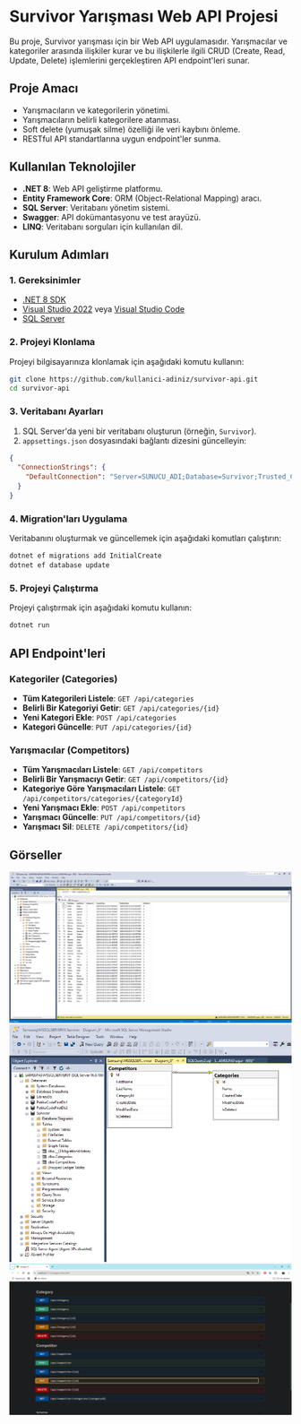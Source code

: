 # Survivor Yarışması Web API Projesi

Bu proje, Survivor yarışması için bir Web API uygulamasıdır. Yarışmacılar ve kategoriler arasında ilişkiler kurar ve bu ilişkilerle ilgili CRUD (Create, Read, Update, Delete) işlemlerini gerçekleştiren API endpoint'leri sunar.

## Proje Amacı

- Yarışmacıların ve kategorilerin yönetimi.
- Yarışmacıların belirli kategorilere atanması.
- Soft delete (yumuşak silme) özelliği ile veri kaybını önleme.
- RESTful API standartlarına uygun endpoint'ler sunma.

## Kullanılan Teknolojiler

- **.NET 8**: Web API geliştirme platformu.
- **Entity Framework Core**: ORM (Object-Relational Mapping) aracı.
- **SQL Server**: Veritabanı yönetim sistemi.
- **Swagger**: API dokümantasyonu ve test arayüzü.
- **LINQ**: Veritabanı sorguları için kullanılan dil.

## Kurulum Adımları

### 1. Gereksinimler

- [.NET 8 SDK](https://dotnet.microsoft.com/download/dotnet/8.0)
- [Visual Studio 2022](https://visualstudio.microsoft.com/) veya [Visual Studio Code](https://code.visualstudio.com/)
- [SQL Server](https://www.microsoft.com/tr-tr/sql-server/sql-server-downloads)

### 2. Projeyi Klonlama

Projeyi bilgisayarınıza klonlamak için aşağıdaki komutu kullanın:

```bash
git clone https://github.com/kullanici-adiniz/survivor-api.git
cd survivor-api
```

### 3. Veritabanı Ayarları

1. SQL Server'da yeni bir veritabanı oluşturun (örneğin, `Survivor`).
2. `appsettings.json` dosyasındaki bağlantı dizesini güncelleyin:

```json
{
  "ConnectionStrings": {
    "DefaultConnection": "Server=SUNUCU_ADI;Database=Survivor;Trusted_Connection=True;TrustServerCertificate=True;"
  }
}
```

### 4. Migration'ları Uygulama

Veritabanını oluşturmak ve güncellemek için aşağıdaki komutları çalıştırın:

```bash
dotnet ef migrations add InitialCreate
dotnet ef database update
```

### 5. Projeyi Çalıştırma

Projeyi çalıştırmak için aşağıdaki komutu kullanın:

```bash
dotnet run
```

## API Endpoint'leri

### Kategoriler (Categories)

- **Tüm Kategorileri Listele**: `GET /api/categories`
- **Belirli Bir Kategoriyi Getir**: `GET /api/categories/{id}`
- **Yeni Kategori Ekle**: `POST /api/categories`
- **Kategori Güncelle**: `PUT /api/categories/{id}`

### Yarışmacılar (Competitors)

- **Tüm Yarışmacıları Listele**: `GET /api/competitors`
- **Belirli Bir Yarışmacıyı Getir**: `GET /api/competitors/{id}`
- **Kategoriye Göre Yarışmacıları Listele**: `GET /api/competitors/categories/{categoryId}`
- **Yeni Yarışmacı Ekle**: `POST /api/competitors`
- **Yarışmacı Güncelle**: `PUT /api/competitors/{id}`
- **Yarışmacı Sil**: `DELETE /api/competitors/{id}`

## Görseller

![db](https://github.com/ugurarican/Survivor/blob/master/survivor-db.png)
![OneToMany](https://github.com/ugurarican/Survivor/blob/master/survivor-oneToMany.png)
![swagger](https://github.com/ugurarican/Survivor/blob/master/survivor-swagger.png)
